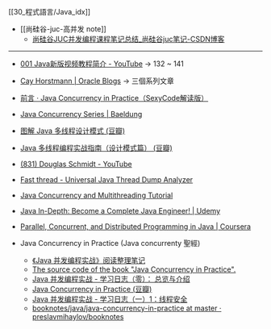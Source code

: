 [[30_程式語言/Java_idx]]

- [[尚硅谷-juc-高并发 note]]
	- [尚硅谷JUC并发编程课程笔记总结\_尚硅谷juc笔记-CSDN博客](https://blog.csdn.net/qq_59366033/article/details/132391455)




---


- [001 Java新版视频教程简介 - YouTube](https://www.youtube.com/watch?v=FMuvl_QadCU&list=PLmOn9nNkQxJG_AbAUeyAPH3fO0i_APAM9) -> 132 ~ 141

- [Cay Horstmann | Oracle Blogs](https://blogs.oracle.com/authors/cay-s.-horstmann) -> 三個系列文章
- [前言 · Java Concurrency in Practice（SexyCode解读版）](https://hzy38324.gitbooks.io/java-concurrency-in-practice/content/)
- [Java Concurrency Series | Baeldung](https://www.baeldung.com/java-concurrency)
- [图解 Java 多线程设计模式 (豆瓣)](https://book.douban.com/subject/27116724/)
- [Java 多线程编程实战指南（设计模式篇） (豆瓣)](https://book.douban.com/subject/26642317/)
- [(831) Douglas Schmidt - YouTube](https://www.youtube.com/c/DouglasSchmidt)
- [Fast thread - Universal Java Thread Dump Analyzer](https://blog.fastthread.io/)
- [Java Concurrency and Multithreading Tutorial](https://jenkov.com/tutorials/java-concurrency/index.html)
- [Java In-Depth: Become a Complete Java Engineer! | Udemy](https://www.udemy.com/course/java-in-depth-become-a-complete-java-engineer/?couponCode=2HENRY44)
- [Parallel, Concurrent, and Distributed Programming in Java | Coursera](https://www.coursera.org/specializations/pcdp)
- Java Concurrency in Practice (Java concurrenty 聖經)
	- [《Java 并发编程实战》阅读整理笔记](https://github.com/TangBean/Java-Concurrency-in-Practice?tab=readme-ov-file)
	- [The source code of the book "Java Concurrency in Practice".](https://github.com/wuyichen24/java-concurrency-in-practice)
	- [Java 并发编程实战 - 学习日志（零）： 总览与介绍](https://waltyou.github.io/Java-Concurrency-In-Practice-0-Overview/)
	- [Java Concurrency in Practice (豆瓣)](https://book.douban.com/subject/1888733/)
	- [Java 并发编程实战 - 学习日志（一）1：线程安全](https://waltyou.github.io/Java-Concurrency-In-Practice-1-Fundamental-1-ThreadSafe/)
	- [booknotes/java/java-concurrency-in-practice at master · preslavmihaylov/booknotes](https://github.com/preslavmihaylov/booknotes/tree/master/java/java-concurrency-in-practice)